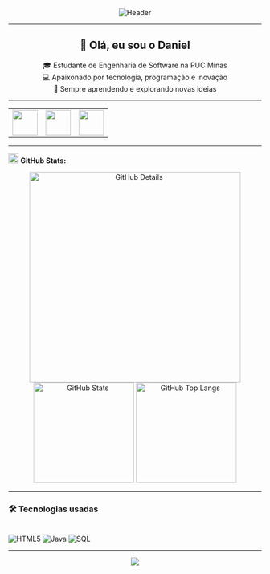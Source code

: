 <!-- BANNER -->
<div align="center">
<img alt="Header" src="https://raw.githubusercontent.com/daniel-alv-1/daniel-alv-1/main/img/header.png"/>
</div>

---

<!-- APRESENTAÇÃO -->
<h2 align="center">👋 Olá, eu sou o Daniel</h2>
<p align="center">
🎓 Estudante de Engenharia de Software na PUC Minas<br>
💻 Apaixonado por tecnologia, programação e inovação<br>
🚀 Sempre aprendendo e explorando novas ideias
</p>

---

<!-- ÍCONES DE CONTATO -->
<div align="center">
<table>
<tr>
<td>
<a href="https://github.com/daniel-alv-1" target="_blank" rel="noopener noreferrer">
<img src="https://github.githubassets.com/images/modules/logos_page/GitHub-Mark.png" width="50px" height="50px"/>
</a>
</td>
<td>
<a href="https://www.linkedin.com/in/daniel-alves-oliveira-2b29b0318" target="_blank" rel="noopener noreferrer">
<img src="https://cdn-icons-png.flaticon.com/512/174/174857.png" width="50px" height="50px"/>
</a>
</td>
<td>
<a href="mailto:dnnn.alv@gmail.com?subject=Contato%20via%20GitHub&body=Olá%20Daniel,%20vi%20seu%20perfil%20no%20GitHub%20e%20gostaria%20de%20falar%20com%20você." target="_blank" rel="noopener noreferrer">
<img src="https://cdn-icons-png.flaticon.com/512/732/732200.png" width="50px" height="50px"/>
</a>
</td>
</tr>
</table>
</div>

---

<!-- ESTATÍSTICAS -->
<img height="20" alt="GIF" src="https://raw.githubusercontent.com/daniel-alv-1/daniel-alv-1/main/img/graphic.gif"/> **GitHub Stats:**

<div align="center">
<img alt="GitHub Details" width="420px" src="http://github-profile-summary-cards.vercel.app/api/cards/profile-details?username=daniel-alv-1&theme=github_dark"/>
<img alt="GitHub Stats" width="200px" src="http://github-profile-summary-cards.vercel.app/api/cards/stats?username=daniel-alv-1&theme=github_dark"/>
<img alt="GitHub Top Langs" width="200px" src="http://github-profile-summary-cards.vercel.app/api/cards/repos-per-language?username=daniel-alv-1&theme=github_dark"/>
</div>

---

<!-- TECNOLOGIAS -->
<h3>🛠 Tecnologias usadas</h3>
<div style="display: inline_block"><br/>
    <img align="center" alt="HTML5" src="https://img.shields.io/badge/HTML-239120?style=for-the-badge&logo=html5&logoColor=white"/>
    <img align="center" alt="Java" src="https://img.shields.io/badge/Java-ED8B00?style=for-the-badge&logo=openjdk&logoColor=white"/>
    <img align="center" alt="SQL" src="https://img.shields.io/badge/MySQL-00000F?style=for-the-badge&logo=mysql&logoColor=white"/>
</div>

---

<!-- ANIMAÇÃO DE ONDA -->
<div align="center">
<img src="https://capsule-render.vercel.app/api?type=waving&color=0:0f0c29,100:302b63&height=100&section=footer"/>
</div>
